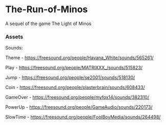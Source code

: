 # The-Run-of-Minos
A sequel of the game The Light of Minos


### Assets

Sounds:

Theme - https://freesound.org/people/Havana_White/sounds/565261/

Play - https://freesound.org/people/MATRIXXX_/sounds/515823/

Jump - https://freesound.org/people/se2001/sounds/518130/

Coin - https://freesound.org/people/plasterbrain/sounds/608433/

GameOver - https://freesound.org/people/myfox14/sounds/382310/

PowerUp - https://freesound.org/people/GameAudio/sounds/220173/

SlowTime - https://freesound.org/people/FoolBoyMedia/sounds/264498/